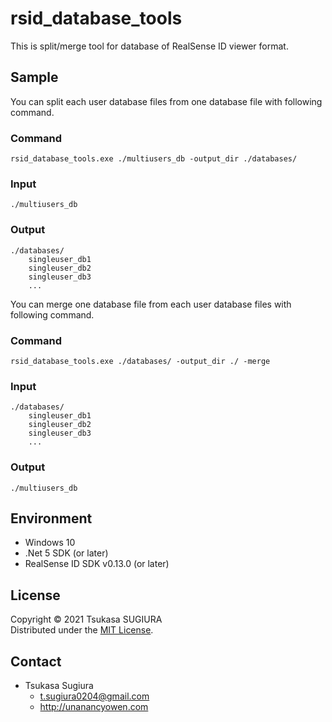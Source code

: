 rsid_database_tools
===================

This is split/merge tool for database of RealSense ID viewer format.  

Sample
------
You can split each user database files from one database file with following command.  
### Command
```
rsid_database_tools.exe ./multiusers_db -output_dir ./databases/
```
### Input
```
./multiusers_db
```
### Output
```
./databases/
    singleuser_db1
    singleuser_db2
    singleuser_db3
    ...
```

You can merge one database file from each user database files with following command.  
### Command
```
rsid_database_tools.exe ./databases/ -output_dir ./ -merge
```
### Input
```
./databases/
    singleuser_db1
    singleuser_db2
    singleuser_db3
    ...
```
### Output
```
./multiusers_db
```

Environment
-----------
* Windows 10
* .Net 5 SDK (or later)
* RealSense ID SDK v0.13.0 (or later)

License
-------
Copyright &copy; 2021 Tsukasa SUGIURA  
Distributed under the [MIT License](http://www.opensource.org/licenses/mit-license.php "MIT License | Open Source Initiative").

Contact
-------
* Tsukasa Sugiura  
    * <t.sugiura0204@gmail.com>  
    * <http://unanancyowen.com>  
